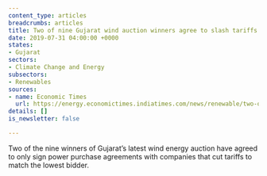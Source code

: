 ```yaml
---
content_type: articles
breadcrumbs: articles
title: Two of nine Gujarat wind auction winners agree to slash tariffs
date: 2019-07-31 04:00:00 +0000
states:
- Gujarat
sectors:
- Climate Change and Energy
subsectors:
- Renewables
sources:
- name: Economic Times
  url: https://energy.economictimes.indiatimes.com/news/renewable/two-of-nine-gujarat-wind-auction-winners-agree-to-slash-tariffs/70426277
details: []
is_newsletter: false

---
```

Two of the nine winners of Gujarat’s latest wind energy auction have agreed to only sign power purchase agreements with companies that cut tariffs to match the lowest bidder.
